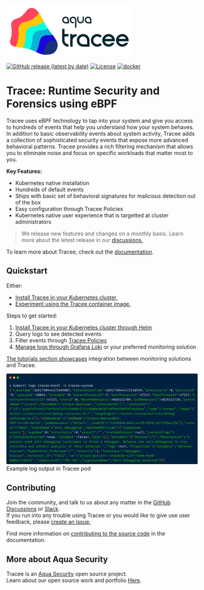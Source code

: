 ![Tracee Logo](docs/images/tracee.png)

[![GitHub release (latest by date)](https://img.shields.io/github/v/release/aquasecurity/tracee)](https://github.com/aquasecurity/tracee/releases)
[![License](https://img.shields.io/github/license/aquasecurity/tracee)](https://github.com/aquasecurity/tracee/blob/main/LICENSE)
[![docker](https://badgen.net/docker/pulls/aquasec/tracee)](https://hub.docker.com/r/aquasec/tracee)

# Tracee: Runtime Security and Forensics using eBPF

Tracee uses eBPF technology to tap into your system and give you access to hundreds of events that help you understand how your system behaves.
In addition to basic observability events about system activity, Tracee adds a collection of sophisticated security events that expose more advanced behavioral patterns. 
Tracee provides a rich filtering mechanism that allows you to eliminate noise and focus on specific workloads that matter most to you.

**Key Features:**
* Kubernetes native installation
* Hundreds of default events
* Ships with basic set of behavioral signatures for malicious detection out of the box 
* Easy configuration through Tracee Policies 
* Kubernetes native user experience that is targetted at cluster administrators

> We release new features and changes on a monthly basis. Learn more about the letest release in our [discussions.](https://github.com/aquasecurity/tracee/discussions)

To learn more about Tracee, check out the [documentation](https://aquasecurity.github.io/tracee/latest/docs/overview/). 

## Quickstart

Either:
* [Install Tracee in your Kubernetes cluster.](https://aquasecurity.github.io/tracee/latest/getting-started/kubernetes-quickstart)
* [Experiment using the Tracee container image.](https://aquasecurity.github.io/tracee/latest/#quickstart)

Steps to get started:
1. [Install Tracee in your Kubernetes cluster through Helm](https://aquasecurity.github.io/tracee/latest/getting-started/kubernetes-quickstart/)
2. Query logs to see detected events
3. Filter events through [Tracee Policies](https://aquasecurity.github.io/tracee/latest/tutorials/k8s-policies/) 
4. [Manage logs through Grafana Loki](https://aquasecurity.github.io/tracee/latest/tutorials/promtail/) or your preferred monitoring solution

[The tutorials section showcases](https://aquasecurity.github.io/tracee/latest/tutorials/overview/) integration between monitoring solutions and Tracee.

![Example log output in Tracee pod](./docs/images/log-example.png)
Example log output in Tracee pod
## Contributing
  
Join the community, and talk to us about any matter in the [GitHub Discussions](https://github.com/aquasecurity/tracee/discussions) or [Slack](https://slack.aquasec.com).  
If you run into any trouble using Tracee or you would like to give use user feedback, please [create an issue.](https://github.com/aquasecurity/tracee/issues)

Find more information on [contributing to the source code](https://aquasecurity.github.io/tracee/latest/contributing/overview/) in the documentation.

## More about Aqua Security

Tracee is an [Aqua Security](https://aquasec.com) open source project.  
Learn about our open source work and portfolio [Here](https://www.aquasec.com/products/open-source-projects/).

